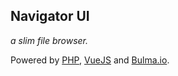 ## Navigator UI
_a slim file browser._

Powered by [PHP](https://php.net), [VueJS](https://vuejs.org) and [Bulma.io](http://bulma.io).